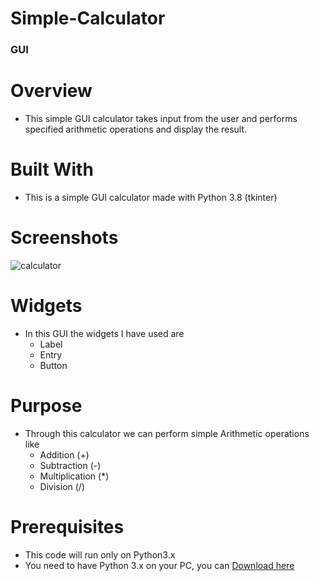 # Simple-Calculator
### GUI
# Overview
* This simple GUI calculator takes input from the user and performs specified arithmetic operations and display the result.
# Built With
* This is a simple GUI calculator made with Python 3.8 (tkinter)

# Screenshots
![calculator](https://user-images.githubusercontent.com/66461307/84568439-2296cb80-ad9d-11ea-919e-c66851c6cb27.PNG)

# Widgets
* In this GUI the widgets I have used are
  * Label
  * Entry
  * Button

# Purpose
* Through this calculator we can perform simple Arithmetic operations like
  * Addition (+)
  * Subtraction (-)
  * Multiplication (*)
  * Division (/)
    
 # Prerequisites
 * This code will run only on Python3.x
 * You need to have Python 3.x on your PC, you can [Download here](https://www.python.org/downloads/)
